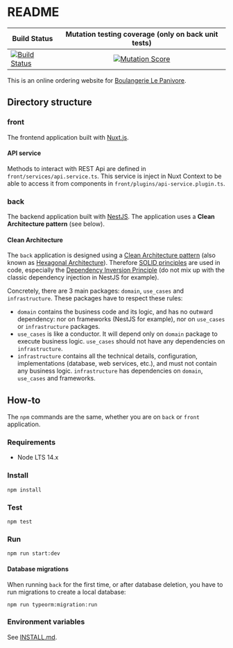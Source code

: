 # README

| Build Status | Mutation testing coverage (only on back unit tests) | 
| ------------- |:-------------:|
| [![Build Status](https://travis-ci.org/damienbeaufils/lepanivore-website.svg?branch=master)](https://travis-ci.org/damienbeaufils/lepanivore-website) | [![Mutation Score](https://badge.stryker-mutator.io/github.com/damienbeaufils/lepanivore-website/master)](https://dashboard.stryker-mutator.io/reports/github.com/damienbeaufils/lepanivore-website/master) |

This is an online ordering website for [Boulangerie Le Panivore](https://www.lepanivore.com).

## Directory structure

### front
The frontend application built with [Nuxt.js](https://nuxtjs.org/).

#### API service
Methods to interact with REST Api are defined in `front/services/api.service.ts`.
This service is inject in Nuxt Context to be able to access it from components in `front/plugins/api-service.plugin.ts`.

### back
The backend application built with [NestJS](https://nestjs.com/). The application uses a **Clean Architecture pattern** (see below).

#### Clean Architecture
The `back` application is designed using a [Clean Architecture pattern](https://blog.cleancoder.com/uncle-bob/2012/08/13/the-clean-architecture.html) (also known as [Hexagonal Architecture](http://www.maximecolin.fr/uploads/2015/11/56570243d02c0_hexagonal-architecture.png)).
Therefore [SOLID principles](https://en.wikipedia.org/wiki/SOLID_(object-oriented_design)) are used in code, especially the [Dependency Inversion Principle](https://en.wikipedia.org/wiki/Dependency_inversion_principle) (do not mix up with the classic dependency injection in NestJS for example).

Concretely, there are 3 main packages: `domain`, `use_cases` and `infrastructure`. These packages have to respect these rules:
- `domain` contains the business code and its logic, and has no outward dependency: nor on frameworks (NestJS for example), nor on `use_cases` or `infrastructure` packages.
- `use_cases` is like a conductor. It will depend only on `domain` package to execute business logic. `use_cases` should not have any dependencies on `infrastructure`.
- `infrastructure` contains all the technical details, configuration, implementations (database, web services, etc.), and must not contain any business logic. `infrastructure` has dependencies on `domain`, `use_cases` and frameworks.  

## How-to
The `npm` commands are the same, whether you are on `back` or `front` application. 

### Requirements
- Node LTS 14.x

### Install
```
npm install
```

### Test
```
npm test
```

### Run
```
npm run start:dev
```

#### Database migrations

When running `back` for the first time, or after database deletion, you have to run migrations to create a local database:
```
npm run typeorm:migration:run
```

### Environment variables
See [INSTALL.md](INSTALL.md).
